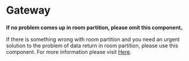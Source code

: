 <!-- toc -->

# Gateway

**If no problem comes up in room partition, please omit this component**。

If there is something wrong with room partition and you need an urgent solution to the problem of data return in room partition, please use this component. For more information please visit [Here](https://github.com/open-falcon/falcon-plus/blob/master/modules/gateway/README.md).